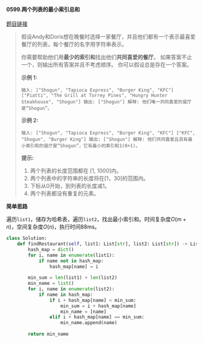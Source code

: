 #### 0599.两个列表的最小索引总和


[题目链接](https://leetcode-cn.com/problems/minimum-index-sum-of-two-lists)


> 假设Andy和Doris想在晚餐时选择一家餐厅，并且他们都有一个表示最喜爱餐厅的列表，每个餐厅的名字用字符串表示。
>
> 你需要帮助他们用**最少的索引和**找出他们**共同喜爱的餐厅**。 如果答案不止一个，则输出所有答案并且不考虑顺序。 你可以假设总是存在一个答案。
>
> **示例 1:**
>
> `
> 输入:
> ["Shogun", "Tapioca Express", "Burger King", "KFC"]
> ["Piatti", "The Grill at Torrey Pines", "Hungry Hunter Steakhouse", "Shogun"]
> 输出: ["Shogun"]
> 解释: 他们唯一共同喜爱的餐厅是“Shogun”。
> `
>
> **示例 2:**
>
> `
> 输入:
> ["Shogun", "Tapioca Express", "Burger King", "KFC"]
> ["KFC", "Shogun", "Burger King"]
> 输出: ["Shogun"]
> 解释: 他们共同喜爱且具有最小索引和的餐厅是“Shogun”，它有最小的索引和1(0+1)。
> `
>
> **提示:**
>
> 1. 两个列表的长度范围都在 [1, 1000]内。
> 2. 两个列表中的字符串的长度将在[1，30]的范围内。
> 3. 下标从0开始，到列表的长度减1。
> 4. 两个列表都没有重复的元素。

**简单思路**

遍历`list1`，储存为哈希表，遍历`list2`，找出最小索引和。时间复杂度$O(m+n)$，空间复杂度$O(n)$，执行时间88ms。

```python
class Solution:
    def findRestaurant(self, list1: List[str], list2: List[str]) -> List[str]:
        hash_map = dict()
        for i, name in enumerate(list1):
            if name not in hash_map:
                hash_map[name] = i
        
        min_sum = len(list1) + len(list2)
        min_name = list()
        for i, name in enumerate(list2):
            if name in hash_map:
                if i + hash_map[name] < min_sum:
                    min_sum = i + hash_map[name]
                    min_name = [name]
                elif i + hash_map[name] == min_sum:
                    min_name.append(name)
        
        return min_name
```

